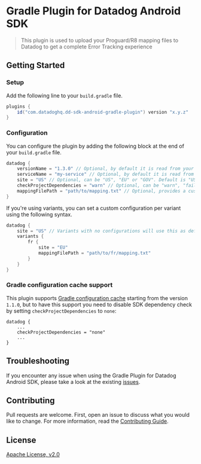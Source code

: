 # Gradle Plugin for Datadog Android SDK

> This plugin is used to upload your Proguard/R8 mapping files to Datadog to get a complete Error Tracking experience

## Getting Started

### Setup

Add the following line to your `build.gradle` file.

```groovy
plugins {
    id("com.datadoghq.dd-sdk-android-gradle-plugin") version "x.y.z"
}
```

### Configuration

You can configure the plugin by adding the following block at the end of your `build.gradle` file.

```groovy
datadog {
    versionName = "1.3.0" // Optional, by default it is read from your Android plugin configuration's version name
    serviceName = "my-service" // Optional, by default it is read from your Android plugin configuration's package name
    site = "US" // Optional, can be "US", "EU" or "GOV". Default is "US"
    checkProjectDependencies = "warn" // Optional, can be "warn", "fail" or "none". Default is "fail". Will check if Datadog SDK is in the project dependencies.
    mappingFilePath = "path/to/mapping.txt" // Optional, provides a custom mapping file path. Default is "buils/outputs/mapping/{variant}/mapping.txt".
}
```

If you're using variants, you can set a custom configuration per variant using the following syntax.

```groovy
datadog {
    site = "US" // Variants with no configurations will use this as default
    variants {
        fr {
            site = "EU"
            mappingFilePath = "path/to/fr/mapping.txt"
        }
    }
}
```

### Gradle configuration cache support

This plugin supports [Gradle configuration cache](https://docs.gradle.org/7.1/userguide/configuration_cache.html) starting from the version `1.1.0`, but to have this support you need to disable SDK dependency check by setting `checkProjectDependencies` to `none`:

```
datadog {
    ...
    checkProjectDependencies = "none"
    ...
}
```

## Troubleshooting

If you encounter any issue when using the Gradle Plugin for Datadog Android SDK, please take a look at 
the existing [issues](https://github.com/DataDog/dd-sdk-android/issues?q=is%3Aissue).

## Contributing

Pull requests are welcome. First, open an issue to discuss what you would like to change. For more information, read the [Contributing Guide](CONTRIBUTING.md).

## License

[Apache License, v2.0](LICENSE)
